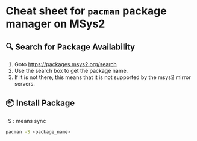 # Cheat sheet for `pacman` package manager on MSys2

## 🔍 Search for Package Availability
1. Goto https://packages.msys2.org/search
2. Use the search box to get the package name.
3. If it is not there, this means that it is not supported by the msys2 mirror servers.

## 📦 Install Package
-S : means sync
```bash
pacman -S <package_name>
```
